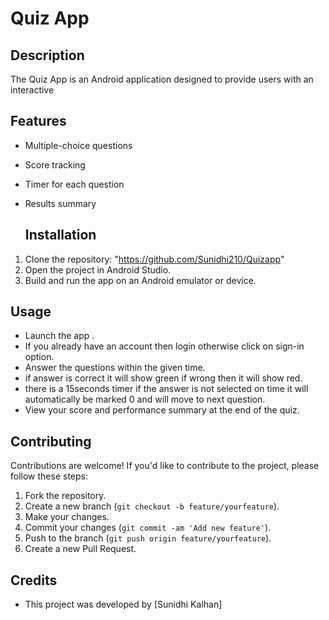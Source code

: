 # Quiz App
## Description
The Quiz App is an Android application designed to provide users with an interactive

## Features
- Multiple-choice questions
- Score tracking
-  Timer for each question
- Results summary

  ## Installation
1. Clone the repository: "https://github.com/Sunidhi210/Quizapp"
2. Open the project in Android Studio.
3. Build and run the app on an Android emulator or device.

   
## Usage
- Launch the app .
- If you already have an account then login otherwise click on sign-in option.
- Answer the questions within the given time.
- if answer is correct it will show green if wrong then it will show red.
- there is a 15seconds timer if the answer is not selected on time it will automatically be marked 0 and will move to next question.
- View your score and performance summary at the end of the quiz.

## Contributing
Contributions are welcome! If you'd like to contribute to the project, please follow these steps:
1. Fork the repository.
2. Create a new branch (`git checkout -b feature/yourfeature`).
3. Make your changes.
4. Commit your changes (`git commit -am 'Add new feature'`).
5. Push to the branch (`git push origin feature/yourfeature`).
6. Create a new Pull Request.

## Credits
- This project was developed by [Sunidhi Kalhan]
